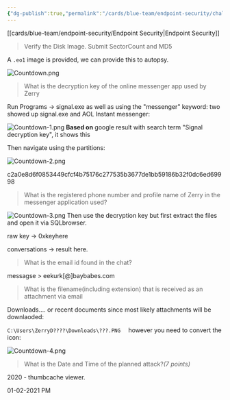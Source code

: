 ```yaml
---
{"dg-publish":true,"permalink":"/cards/blue-team/endpoint-security/challenges/countdown/"}
---
```


[[cards/blue-team/endpoint-security/Endpoint Security\|Endpoint Security]]

> Verify the Disk Image. Submit SectorCount and MD5

A `.eo1` image is provided, we can provide this to autopsy.

![Countdown.png](/img/user/cards/blue-team/endpoint-security/images/Countdown.png)
> What is the decryption key of the online messenger app used by Zerry

Run Programs -> signal.exe as well as using the "messenger" keyword: two showed up signal.exe and AOL Instant messenger:

![Countdown-1.png](/img/user/cards/blue-team/endpoint-security/images/Countdown-1.png)
**Based on** google result with search term "Signal decryption key", it shows this

Then navigate using the partitions:

![Countdown-2.png](/img/user/cards/blue-team/endpoint-security/images/Countdown-2.png)

c2a0e8d6f0853449cfcf4b75176c277535b3677de1bb59186b32f0dc6ed69998

> What is the registered phone number and profile name of Zerry in the messenger application used?

![Countdown-3.png](/img/user/cards/blue-team/endpoint-security/images/Countdown-3.png)
Then use the decryption key but first extract the files and open it via SQLbrowser.

raw key -> 0xkeyhere

conversations -> result here.

> What is the email id found in the chat?

messagse > eekurk[@]baybabes.com

> What is the filename(including extension) that is received as an attachment via email

Downloads.... or recent documents since most likely attachments will be downlaoded:

`C:\Users\ZerryD????\Downloads\???.PNG	`
however you need to convert the icon:

![Countdown-4.png](/img/user/cards/blue-team/endpoint-security/images/Countdown-4.png)
> What is the Date and Time of the planned attack?_(7 points)_

2020 - thumbcache viewer.

01-02-2021 PM